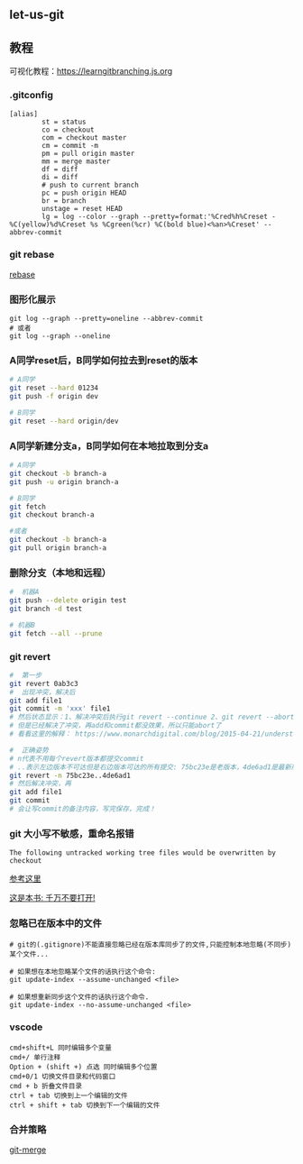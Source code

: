 ## let-us-git

## 教程

可视化教程：https://learngitbranching.js.org

### .gitconfig
```
[alias]
        st = status
        co = checkout
        com = checkout master
        cm = commit -m
        pm = pull origin master
        mm = merge master
        df = diff
        di = diff
        # push to current branch
        pc = push origin HEAD
        br = branch
        unstage = reset HEAD
        lg = log --color --graph --pretty=format:'%Cred%h%Creset -%C(yellow)%d%Creset %s %Cgreen(%cr) %C(bold blue)<%an>%Creset' --abbrev-commit
```

### git rebase
[rebase](https://git-scm.com/book/en/v2/Git-Branching-Rebasing)

###  图形化展示
```
git log --graph --pretty=oneline --abbrev-commit
# 或者
git log --graph --oneline
```

### A同学reset后，B同学如何拉去到reset的版本

```bash
# A同学
git reset --hard 01234
git push -f origin dev

# B同学
git reset --hard origin/dev
```

### A同学新建分支a，B同学如何在本地拉取到分支a

```bash
# A同学
git checkout -b branch-a
git push -u origin branch-a

# B同学
git fetch
git checkout branch-a

#或者
git checkout -b branch-a
git pull origin branch-a
```

### 删除分支（本地和远程）

```bash
#  机器A
git push --delete origin test
git branch -d test

# 机器B
git fetch --all --prune
```

### git revert

```bash
#  第一步
git revert 0ab3c3
#  出现冲突，解决后
git add file1
git commit -m 'xxx' file1
# 然后状态显示：1、解决冲突后执行git revert --continue 2、git revert --abort
# 但是已经解决了冲突，再add和commit都没效果，所以只能abort了
# 看看这里的解释： https://www.monarchdigital.com/blog/2015-04-21/understanding-how-git-revert-works-and-when-use-it

#  正确姿势
# n代表不用每个revert版本都提交commit
# ..表示左边版本不可达但是右边版本可达的所有提交: 75bc23e是老版本，4de6ad1是最新版本(如果这个是非最新版本貌似会产生和上面一样的问题)
git revert -n 75bc23e..4de6ad1
# 然后解决冲突，再
git add file1
git commit
# 会让写commit的备注内容，写完保存，完成！
```

### git 大小写不敏感，重命名报错

```
The following untracked working tree files would be overwritten by checkout
```

[参考这里](https://www.cnblogs.com/imzhi/p/solution-to-git-checkout-error-tips.html)


[这是本书: 千万不要打开!](https://git-scm.com/book/en/v2/Getting-Started-About-Version-Control)


### 忽略已在版本中的文件

```
# git的(.gitignore)不能直接忽略已经在版本库同步了的文件,只能控制本地忽略(不同步)某个文件...

# 如果想在本地忽略某个文件的话执行这个命令:
git update-index --assume-unchanged <file>

# 如果想重新同步这个文件的话执行这个命令.
git update-index --no-assume-unchanged <file>
```

### vscode

```
cmd+shift+L 同时编辑多个变量
cmd+/ 单行注释
Option + (shift +) 点选 同时编辑多个位置
cmd+0/1 切换文件目录和代码窗口
cmd + b 折叠文件目录
ctrl + tab 切换到上一个编辑的文件
ctrl + shift + tab 切换到下一个编辑的文件
```

### 合并策略
[git-merge](https://morningspace.github.io/tech/git-merge-stories-2/)


